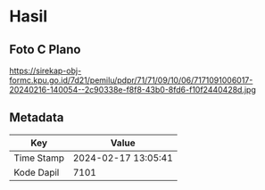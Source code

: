 # Hasil

## Foto C Plano

https://sirekap-obj-formc.kpu.go.id/7d21/pemilu/pdpr/71/71/09/10/06/7171091006017-20240216-140054--2c90338e-f8f8-43b0-8fd6-f10f2440428d.jpg


## Metadata

| Key        | Value               |
| ---------- | ------------------- |
| Time Stamp | 2024-02-17 13:05:41 |
| Kode Dapil | 7101                |



